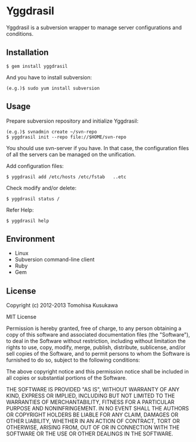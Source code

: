 # Yggdrasil

Yggdrasil is a subversion wrapper to manage server configurations and conditions.

## Installation

    $ gem install yggdrasil

And you have to install subversion:

    (e.g.)$ sudo yum install subversion

## Usage

Prepare subversion repository and initialize Yggdrasil:

    (e.g.)$ svnadmin create ~/svn-repo
    $ yggdrasil init --repo file://$HOME/svn-repo

  You should use svn-server if you have.
  In that case, the configuration files of
  all the servers can be managed on the unification.

Add configuration files:

    $ yggdrasil add /etc/hosts /etc/fstab   ..etc

Check modify and/or delete:

    $ yggdrasil status /

Refer Help:

    $ yggdrasil help

## Environment

* Linux
* Subversion command-line client
* Ruby
* Gem

## License

Copyright (c) 2012-2013 Tomohisa Kusukawa

MIT License

Permission is hereby granted, free of charge, to any person obtaining
a copy of this software and associated documentation files (the
"Software"), to deal in the Software without restriction, including
without limitation the rights to use, copy, modify, merge, publish,
distribute, sublicense, and/or sell copies of the Software, and to
permit persons to whom the Software is furnished to do so, subject to
the following conditions:

The above copyright notice and this permission notice shall be
included in all copies or substantial portions of the Software.

THE SOFTWARE IS PROVIDED "AS IS", WITHOUT WARRANTY OF ANY KIND,
EXPRESS OR IMPLIED, INCLUDING BUT NOT LIMITED TO THE WARRANTIES OF
MERCHANTABILITY, FITNESS FOR A PARTICULAR PURPOSE AND
NONINFRINGEMENT. IN NO EVENT SHALL THE AUTHORS OR COPYRIGHT HOLDERS BE
LIABLE FOR ANY CLAIM, DAMAGES OR OTHER LIABILITY, WHETHER IN AN ACTION
OF CONTRACT, TORT OR OTHERWISE, ARISING FROM, OUT OF OR IN CONNECTION
WITH THE SOFTWARE OR THE USE OR OTHER DEALINGS IN THE SOFTWARE.
